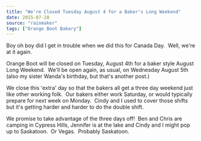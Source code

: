 ```yaml
---
title: "We're Closed Tuesday August 4 for a Baker's Long Weekend"
date: 2015-07-28
source: "rainmaker"
tags: ["Orange Boot Bakery"]
---
```


Boy oh boy did I get in trouble when we did this for Canada Day.  Well, we're at it again.

Orange Boot will be closed on Tuesday, August 4th for a baker style August Long Weekend.  We'll be open again, as usual, on Wednesday August 5th (also my sister Wanda's birthday, but that's another post.)

We close this 'extra' day so that the bakers all get a three day weekend just like other working folk.  Our bakers either work Saturday, or would typically prepare for next week on Monday.  Cindy and I used to cover those shifts but it's getting harder and harder to do the double shift.

We promise to take advantage of the three days off!  Ben and Chris are camping in Cypress Hills, Jennifer is at the lake and Cindy and I might pop up to Saskatoon.  Or Vegas.  Probably Saskatoon.

